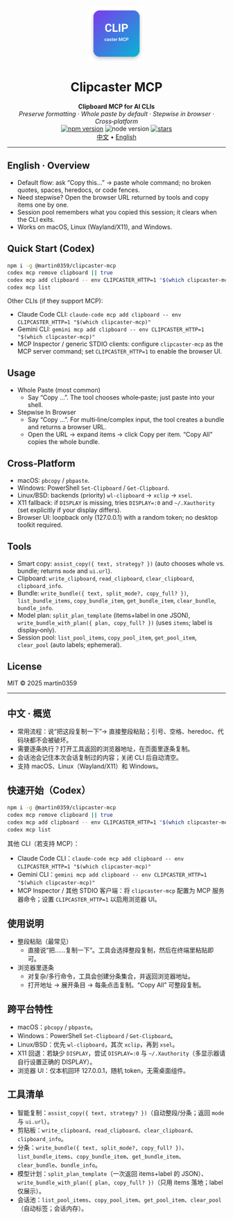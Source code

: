 <div align="center">

<img src="assets/logo.svg" width="128" height="128" alt="Clipcaster MCP logo"/>

<h1>Clipcaster MCP</h1>

<p>
  <strong>Clipboard MCP for AI CLIs</strong><br/>
  <em>Preserve formatting · Whole paste by default · Stepwise in browser · Cross‑platform</em><br/>
  <a href="https://www.npmjs.com/package/@martin0359/clipcaster-mcp"><img src="https://img.shields.io/npm/v/%40martin0359%2Fclipcaster-mcp?label=npm&color=cb3837" alt="npm version"></a>
  <img src="https://img.shields.io/node/v/@martin0359/clipcaster-mcp" alt="node version"/>
  <a href="https://github.com/martin0359/clipcaster-mcp"><img src="https://img.shields.io/github/stars/martin0359/clipcaster-mcp?style=social" alt="stars"></a>
  <br/>
  <a href="#zh">中文</a> • <a href="#en">English</a>
</p>

</div>

---

<a id="en"></a>
## English · Overview

- Default flow: ask “Copy this…” → paste whole command; no broken quotes, spaces, heredocs, or code fences.
- Need stepwise? Open the browser URL returned by tools and copy items one by one.
- Session pool remembers what you copied this session; it clears when the CLI exits.
- Works on macOS, Linux (Wayland/X11), and Windows.

## Quick Start (Codex)

```bash
npm i -g @martin0359/clipcaster-mcp
codex mcp remove clipboard || true
codex mcp add clipboard -- env CLIPCASTER_HTTP=1 "$(which clipcaster-mcp)"
codex mcp list
```

Other CLIs (if they support MCP):
- Claude Code CLI: `claude-code mcp add clipboard -- env CLIPCASTER_HTTP=1 "$(which clipcaster-mcp)"`
- Gemini CLI: `gemini mcp add clipboard -- env CLIPCASTER_HTTP=1 "$(which clipcaster-mcp)"`
- MCP Inspector / generic STDIO clients: configure `clipcaster-mcp` as the MCP server command; set `CLIPCASTER_HTTP=1` to enable the browser UI.

## Usage

- Whole Paste (most common)
  - Say “Copy …”. The tool chooses whole‑paste; just paste into your shell.
- Stepwise In Browser
  - Say “Copy …”. For multi‑line/complex input, the tool creates a bundle and returns a browser URL.
  - Open the URL → expand items → click Copy per item. “Copy All” copies the whole bundle.

## Cross‑Platform

- macOS: `pbcopy` / `pbpaste`.
- Windows: PowerShell `Set‑Clipboard` / `Get‑Clipboard`.
- Linux/BSD: backends (priority) `wl‑clipboard` → `xclip` → `xsel`.
- X11 fallback: if `DISPLAY` is missing, tries `DISPLAY=:0` and `~/.Xauthority` (set explicitly if your display differs).
- Browser UI: loopback only (127.0.0.1) with a random token; no desktop toolkit required.

## Tools

- Smart copy: `assist_copy({ text, strategy? })` (auto chooses whole vs. bundle; returns `mode` and `ui.url`).
- Clipboard: `write_clipboard`, `read_clipboard`, `clear_clipboard`, `clipboard_info`.
- Bundle: `write_bundle({ text, split_mode?, copy_full? })`, `list_bundle_items`, `copy_bundle_item`, `get_bundle_item`, `clear_bundle`, `bundle_info`.
- Model plan: `split_plan_template` (items+label in one JSON), `write_bundle_with_plan({ plan, copy_full? })` (uses `items`; label is display‑only).
- Session pool: `list_pool_items`, `copy_pool_item`, `get_pool_item`, `clear_pool` (auto labels; ephemeral).

## License

MIT © 2025 martin0359

---

<a id="zh"></a>
## 中文 · 概览

- 常用流程：说“把这段复制一下”→ 直接整段粘贴；引号、空格、heredoc、代码块都不会被破坏。
- 需要逐条执行？打开工具返回的浏览器地址，在页面里逐条复制。
- 会话池会记住本次会话复制过的内容；关闭 CLI 后自动清空。
- 支持 macOS、Linux（Wayland/X11）和 Windows。

## 快速开始（Codex）

```bash
npm i -g @martin0359/clipcaster-mcp
codex mcp remove clipboard || true
codex mcp add clipboard -- env CLIPCASTER_HTTP=1 "$(which clipcaster-mcp)"
codex mcp list
```

其他 CLI（若支持 MCP）：
- Claude Code CLI：`claude-code mcp add clipboard -- env CLIPCASTER_HTTP=1 "$(which clipcaster-mcp)"`
- Gemini CLI：`gemini mcp add clipboard -- env CLIPCASTER_HTTP=1 "$(which clipcaster-mcp)"`
- MCP Inspector / 其他 STDIO 客户端：将 `clipcaster-mcp` 配置为 MCP 服务器命令；设置 `CLIPCASTER_HTTP=1` 以启用浏览器 UI。

## 使用说明

- 整段粘贴（最常见）
  - 直接说“把……复制一下”。工具会选择整段复制，然后在终端里粘贴即可。
- 浏览器里逐条
  - 对复杂/多行命令，工具会创建分条集合，并返回浏览器地址。
  - 打开地址 → 展开条目 → 每条点击复制。“Copy All” 可整段复制。

## 跨平台特性

- macOS：`pbcopy` / `pbpaste`。
- Windows：PowerShell `Set‑Clipboard` / `Get‑Clipboard`。
- Linux/BSD：优先 `wl‑clipboard`，其次 `xclip`，再到 `xsel`。
- X11 回退：若缺少 `DISPLAY`，尝试 `DISPLAY=:0` 与 `~/.Xauthority`（多显示器请自行设置正确的 DISPLAY）。
- 浏览器 UI：仅本机回环 127.0.0.1，随机 token，无需桌面组件。

## 工具清单

- 智能复制：`assist_copy({ text, strategy? })`（自动整段/分条；返回 `mode` 与 `ui.url`）。
- 剪贴板：`write_clipboard`、`read_clipboard`、`clear_clipboard`、`clipboard_info`。
- 分条：`write_bundle({ text, split_mode?, copy_full? })`、`list_bundle_items`、`copy_bundle_item`、`get_bundle_item`、`clear_bundle`、`bundle_info`。
- 模型计划：`split_plan_template`（一次返回 items+label 的 JSON）、`write_bundle_with_plan({ plan, copy_full? })`（只用 items 落地；label 仅展示）。
- 会话池：`list_pool_items`、`copy_pool_item`、`get_pool_item`、`clear_pool`（自动标签；会话内存）。

